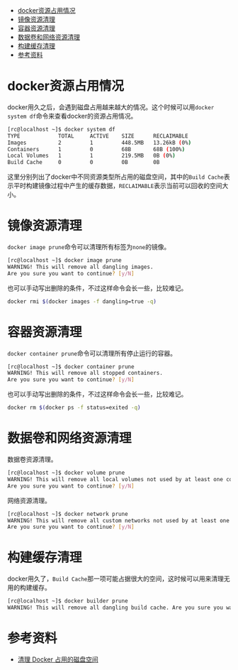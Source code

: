 - [docker资源占用情况](#docker资源占用情况)
- [镜像资源清理](#镜像资源清理)
- [容器资源清理](#容器资源清理)
- [数据卷和网络资源清理](#数据卷和网络资源清理)
- [构建缓存清理](#构建缓存清理)
- [参考资料](#参考资料)

# docker资源占用情况

docker用久之后，会遇到磁盘占用越来越大的情况。这个时候可以用`docker system df`命令来查看docker的资源占用情况。

```bash
[rc@localhost ~]$ docker system df
TYPE            TOTAL     ACTIVE    SIZE      RECLAIMABLE
Images          2         1         448.5MB   13.26kB (0%)
Containers      1         0         68B       68B (100%)
Local Volumes   1         1         219.5MB   0B (0%)
Build Cache     0         0         0B        0B
```

这里分别列出了docker中不同资源类型所占用的磁盘空间，其中的`Build Cache`表示平时构建镜像过程中产生的缓存数据，`RECLAIMABLE`表示当前可以回收的空间大小。

# 镜像资源清理

`docker image prune`命令可以清理所有标签为`none`的镜像。

```bash
[rc@localhost ~]$ docker image prune
WARNING! This will remove all dangling images.
Are you sure you want to continue? [y/N]
```

也可以手动写出删除的条件，不过这样命令会长一些，比较难记。

```bash
docker rmi $(docker images -f dangling=true -q)
```

# 容器资源清理

`docker container prune`命令可以清理所有停止运行的容器。

```bash
[rc@localhost ~]$ docker container prune
WARNING! This will remove all stopped containers.
Are you sure you want to continue? [y/N]
```

也可以手动写出删除的条件，不过这样命令会长一些，比较难记。

```bash
docker rm $(docker ps -f status=exited -q)
```

# 数据卷和网络资源清理

数据卷资源清理。

```bash
[rc@localhost ~]$ docker volume prune
WARNING! This will remove all local volumes not used by at least one container.
Are you sure you want to continue? [y/N]
```

网络资源清理。

```bash
[rc@localhost ~]$ docker network prune
WARNING! This will remove all custom networks not used by at least one container.
Are you sure you want to continue? [y/N]
```

# 构建缓存清理

docker用久了，`Build Cache`那一项可能占据很大的空间，这时候可以用来清理无用的构建缓存。

```sh
[rc@localhost ~]$ docker builder prune
WARNING! This will remove all dangling build cache. Are you sure you want to continue? [y/N]
```

# 参考资料

- [清理 Docker 占用的磁盘空间](https://www.cnblogs.com/wuxingwang/p/12170071.html)
